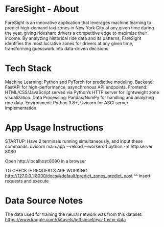 # FareSight - About
FareSight is an innovative application that leverages machine learning to predict high-demand taxi zones in New York City at any given time during the year, giving rideshare drivers a competitive edge to maximize their income. By analyzing historical ride data and its patterns, FareSight identifies the most lucrative zones for drivers at any given time, transforming guesswork into data-driven decisions.

# Tech Stack
Machine Learning: Python and PyTorch for predictive modeling.
Backend: FastAPI for high-performance, asynchronous API endpoints.
Frontend: HTML/CSS/JavaScript served via Python’s HTTP server for lightweight zone visualization.
Data Processing: Pandas/NumPy for handling and analyzing ride data.
Environment: Python 3.8+, Uvicorn for ASGI server implementation.

# App Usage Instructions
STARTUP:
  Have 2 terminals running simultaneously, and input these commands:
      uvicorn main:app --reload --workers 1
      python -m http.server 8080
  
  Open http://localhost:8080 in a browser

TO CHECK IF REQUESTS ARE WORKING:
    http://127.0.0.1:8000/docs#/default/predict_zones_predict_post
    ^^ insert requests and execute

# Data Source Notes
The data used for training the neural network was from this dataset: https://www.kaggle.com/datasets/jeffsinsel/nyc-fhvhv-data
